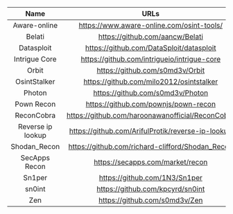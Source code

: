 | Name | URLs | 
|:---:|:---:|
| Aware-online | https://www.aware-online.com/osint-tools/ |
| Belati | https://github.com/aancw/Belati |
| Datasploit | https://github.com/DataSploit/datasploit |
| Intrigue Core | https://github.com/intrigueio/intrigue-core |
| Orbit | https://github.com/s0md3v/Orbit |
| OsintStalker | https://github.com/milo2012/osintstalker |
| Photon | https://github.com/s0md3v/Photon |
| Pown Recon | https://github.com/pownjs/pown-recon |
| ReconCobra | https://github.com/haroonawanofficial/ReconCobra |
| Reverse ip lookup | https://github.com/ArifulProtik/reverse-ip-lookup |
| Shodan_Recon | https://github.com/richard-clifford/Shodan_Recon |
| SecApps Recon | https://secapps.com/market/recon |
| Sn1per | https://github.com/1N3/Sn1per |
| sn0int | https://github.com/kpcyrd/sn0int |
| Zen | https://github.com/s0md3v/Zen | 
